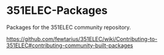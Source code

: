 # 351ELEC-Packages

Packages for the 351ELEC community repository.

https://github.com/fewtarius/351ELEC/wiki/Contributing-to-351ELEC#contributing-community-built-packages

